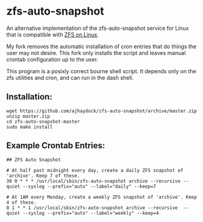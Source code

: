 # zfs-auto-snapshot

An alternative implementation of the zfs-auto-snapshot service for Linux
that is compatible with [ZFS on Linux](http://zfsonlinux.org/).

My fork removes the automatic installation of cron entries that do things
the user may not desire. This fork only installs the script and leaves manual
crontab configuration up to the user.

This program is a posixly correct bourne shell script.  It depends only on
the zfs utilities and cron, and can run in the dash shell.


Installation:
-------------
```
wget https://github.com/ajhaydock/zfs-auto-snapshot/archive/master.zip
unzip master.zip
cd zfs-auto-snapshot-master
sudo make install
```


Example Crontab Entries:
-------------
```
## ZFS Auto Snapshot

# At half past midnight every day, create a daily ZFS snapshot of 'archive'. Keep 7 of these.
30 0 * * * /usr/local/sbin/zfs-auto-snapshot archive --recursive --quiet --syslog --prefix="auto" --label="daily" --keep=7

# At 1AM every Monday, create a weekly ZFS snapshot of 'archive'. Keep 4 of these.
0 1 * * 1 /usr/local/sbin/zfs-auto-snapshot archive --recursive  --quiet --syslog --prefix="auto" --label="weekly" --keep=4
```
